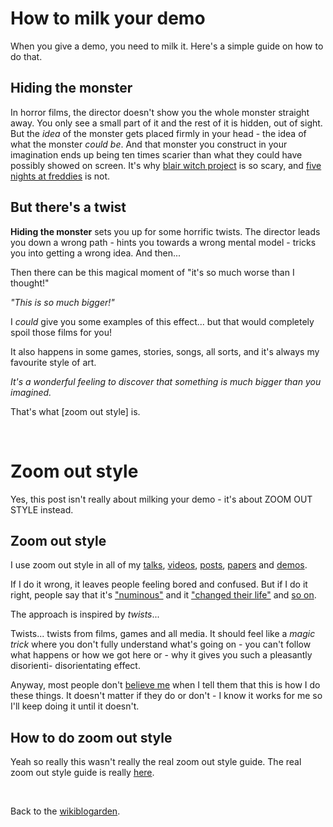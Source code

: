 # How to milk your demo

When you give a demo, you need to milk it. Here's a simple guide on how to do that.

## Hiding the monster

In horror films, the director doesn't show you the whole monster straight away. You only see a small part of it and the rest of it is hidden, out of sight. But the *idea* of the monster gets placed firmly in your head - the idea of what the monster *could be*. And that monster you construct in your imagination ends up being ten times scarier than what they could have possibly showed on screen. It's why [blair witch project](https://youtu.be/MBZ-POVsrlI?si=gAkMs_6Oh-RjO3ie) is so scary, and [five nights at freddies](https://youtu.be/Z_T0o5uNrlY?si=-TpD5z_syEGkELfE) is not.

## But there's a twist

**Hiding the monster** sets you up for some horrific twists. The director leads you down a wrong path - hints you towards a wrong mental model - tricks you into getting a wrong idea. And then...

Then there can be this magical moment of "it's so much worse than I thought!"

*"This is so much bigger!"*

I *could* give you some examples of this effect... but that would completely spoil those films for you!

It also happens in some games, stories, songs, all sorts, and it's always my favourite style of art.

*It's a wonderful feeling to discover that something is much bigger than you imagined.*

That's what [zoom out style] is.

<br>

# Zoom out style

Yes, this post isn't really about milking your demo - it's about ZOOM OUT STYLE instead.

## Zoom out style

I use zoom out style in all of my [talks](https://www.youtube.com/watch?v=eQgxFuw8f1U), [videos](https://youtu.be/Q4OIcwt8vcE), [posts](https://www.todepond.com/wikiblogarden/london/cardboard/cutouts/), [papers](/wikiblogarden/academia/citation/soon) and [demos](https://youtu.be/cF2OF75ivZM).

If I do it wrong, it leaves people feeling bored and confused. But if I do it right, people say that it's ["numinous"](https://x.com/jonathoda/status/1719165351039270978) and it ["changed their life"](https://x.com/cwervo/status/1719437682839875777) and [so on](https://x.com/milanlajtos/status/1716404397356228945).

The approach is inspired by *twists*...

Twists... twists from films, games and all media. It should feel like a *magic trick* where you don't fully understand what's going on - you can't follow what happens or how we got here or - why it gives you such a pleasantly disorienti- disorientating effect.

Anyway, most people don't [believe me](https://www.todepond.com/wikiblogarden/men/no/not/like/that/) when I tell them that this is how I do these things. It doesn't matter if they do or don't - I know it works for me so I'll keep doing it until it doesn't.

## How to do zoom out style

Yeah so really this wasn't really the real zoom out style guide. The real zoom out style guide is really [here](https://youtu.be/nER7-DVLEjA).

<br>

Back to the [wikiblogarden](/wikiblogarden).
